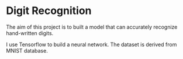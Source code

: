 # Digit Recognition


The aim of this project is to built a model that can accurately recognize hand-written digits.

I use Tensorflow to build a neural network. The dataset is derived from MNIST database. 






